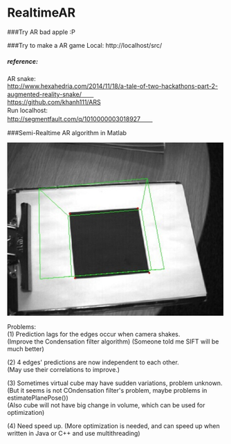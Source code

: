 # RealtimeAR

###Try AR bad apple :P

###Try to make a AR game
Local:  http://localhost/src/

##### reference:    
AR snake:     
http://www.hexahedria.com/2014/11/18/a-tale-of-two-hackathons-part-2-augmented-reality-snake/　　  
https://github.com/khanh111/ARS    
Run localhost:　  
http://segmentfault.com/q/1010000003018927　　


###Semi-Realtime AR algorithm in Matlab

<img src="https://github.com/mincongzhang/MachineVision/raw/master/augmented_reality.jpg" alt="augmented_reality" title="augmented_reality" width="500"/>


Problems:  
(1) Prediction lags for the edges occur when camera shakes.   
(Improve the Condensation filter algorithm)
(Someone told me SIFT will be much better)

(2) 4 edges' predictions are now independent to each other.   
(May use their correlations to improve.)  

(3) Sometimes virtual cube may have sudden variations, problem unknown.   
(But it seems is not COndensation filter's problem, maybe problems in estimatePlanePose())  
(Also cube will not have big change in volume, which can be used for optimization)  

(4) Need speed up. (More optimization is needed, and can speed up when written in Java or C++ and use multithreading)  
